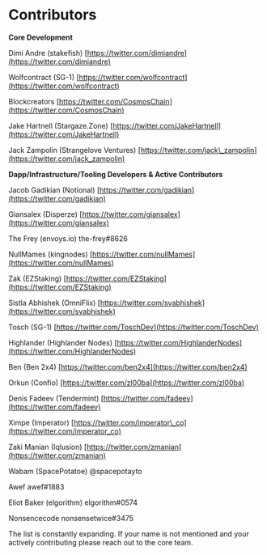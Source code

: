 # Contributors

**Core Development**

Dimi Andre \(stakefish\) [https://twitter.com/dimiandre](https://twitter.com/dimiandre)

Wolfcontract \(SG-1\) [https://twitter.com/wolfcontract](https://twitter.com/wolfcontract)

Blockcreators [https://twitter.com/CosmosChain](https://twitter.com/CosmosChain)

Jake Hartnell \(Stargaze.Zone\) [https://twitter.com/JakeHartnell](https://twitter.com/JakeHartnell)

Jack Zampolin \(Strangelove Ventures\) [https://twitter.com/jack\_zampolin](https://twitter.com/jack_zampolin)

**Dapp/Infrastructure/Tooling Developers & Active Contributors**

Jacob Gadikian \(Notional\) [https://twitter.com/gadikian](https://twitter.com/gadikian)

Giansalex \(Disperze\) [https://twitter.com/giansalex](https://twitter.com/giansalex)

The Frey \(envoys.io\) the-frey\#8626

NullMames \(kingnodes\) [https://twitter.com/nullMames](https://twitter.com/nullMames)

Zak \(EZStaking\) [https://twitter.com/EZStaking](https://twitter.com/EZStaking)

Sistla Abhishek \(OmniFlix\) [https://twitter.com/svabhishek](https://twitter.com/svabhishek)

Tosch \(SG-1\) [https://twitter.com/ToschDev](https://twitter.com/ToschDev)

Highlander \(Highlander Nodes\) [https://twitter.com/HighlanderNodes](https://twitter.com/HighlanderNodes)

Ben \(Ben 2x4\) [https://twitter.com/ben2x4](https://twitter.com/ben2x4)

Orkun \(Confio\) [https://twitter.com/zl00ba](https://twitter.com/zl00ba)

Denis Fadeev \(Tendermint\) [https://twitter.com/fadeev](https://twitter.com/fadeev)

Ximpe \(Imperator\) [https://twitter.com/imperator\_co](https://twitter.com/imperator_co)

Zaki Manian \(Iqlusion\) [https://twitter.com/zmanian](https://twitter.com/zmanian)

Wabam \(SpacePotatoe\) @spacepotayto

Awef awef\#1883

Eliot Baker \(elgorithm\) elgorithm\#0574

Nonsencecode nonsensetwice\#3475

The list is constantly expanding. If your name is not mentioned and your actively contributing please reach out to the core team.

